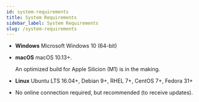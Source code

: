 ```yaml
---
id: system-requirements
title: System Requirements
sidebar_label: System Requirements
slug: /system-requirements
---
```


- **Windows**
  Microsoft Windows 10 (64-bit)

- **macOS**
  macOS 10.13+.
  
  <div className="info" ></div> An optimized build for Apple Silicion (M1) is in the making.

- **Linux**
  Ubuntu LTS 16.04+, Debian 9+, RHEL 7+, CentOS 7+, Fedora 31+

- No online connection required, but recommended (to receive updates).